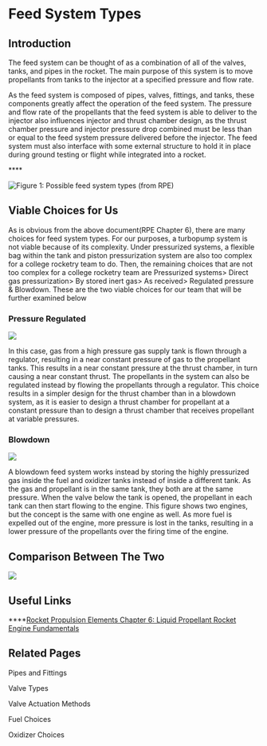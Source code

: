 # Feed System Types

## Introduction

The feed system can be thought of as a combination of all of the valves, tanks, and pipes in the rocket. The main purpose of this system is to move propellants from tanks to the injector at a specified pressure and flow rate.

As the feed system is composed of pipes, valves, fittings, and tanks, these components greatly affect the operation of the feed system. The pressure and flow rate of the propellants that the feed system is able to deliver to the injector also influences injector and thrust chamber design, as the thrust chamber pressure and injector pressure drop combined must be less than or equal to the feed system pressure delivered before the injector. The feed system must also interface with some external structure to hold it in place during ground testing or flight while integrated into a rocket.



\*\*\*\*

![Figure 1: Possible feed system types \(from RPE\)](https://lh5.googleusercontent.com/xRLIaj5NOGDpz7xKlKoZuIWDYLMMrhdKlshXuIrdjh4ioyfHF0z-uCC04mYJo5Ctt6c8cMwBMGCsTjEq9s6MxHRupw_DCyLkdtWatolhiS8LYKXY9GuYnXg_cN1ts5x1-P6pLV7s)

## **Viable Choices for Us**

As is obvious from the above document\(RPE Chapter 6\), there are many choices for feed system types. For our purposes, a turbopump system is not viable because of its complexity. Under pressurized systems, a flexible bag within the tank and piston pressurization system are also too complex for a college rocketry team to do. Then, the remaining choices that are not too complex for a college rocketry team are Pressurized systems&gt; Direct gas pressurization&gt; By stored inert gas&gt; As received&gt; Regulated pressure & Blowdown. These are the two viable choices for our team that will be further examined below

### **Pressure Regulated**

![](https://lh5.googleusercontent.com/gba7t1XDTBA6_KSIJABSQOasrrAKNYUOrmnRbGXrGOf4PXFzKk7xBzVB2kS-NXW02_O2qy-xqzDmoDVUiWRS_ezVHOsxqqsczgUxUYLeO2XzqwK4EjGjFsS2-H0aiLyD0I_W1o-i)

In this case, gas from a high pressure gas supply tank is flown through a regulator, resulting in a near constant pressure of gas to the propellant tanks. This results in a near constant pressure at the thrust chamber, in turn causing a near constant thrust. The propellants in the system can also be regulated instead by flowing the propellants through a regulator. This choice results in a simpler design for the thrust chamber than in a blowdown system, as it is easier to design a thrust chamber for propellant at a constant pressure than to design a thrust chamber that receives propellant at variable pressures.

### **Blowdown** 

![](https://lh6.googleusercontent.com/Aml09CZW1YD1clzXyRlByOw3GybbXbr8D79Ka0uFGUNZiNLJ0oL7--CX2wCgW2Y-xe6ZfW_NKuPJfrIsf4dcaMnOrUJWXAexx6RC6QZrIh6ZNYHbSPqVrC19p0DX4YV6QH2CmMt5)

A blowdown feed system works instead by storing the highly pressurized gas inside the fuel and oxidizer tanks instead of inside a different tank. As the gas and propellant is in the same tank, they both are at the same pressure. When the valve below the tank is opened, the propellant in each tank can then start flowing to the engine. This figure shows two engines, but the concept is the same with one engine as well. As more fuel is expelled out of the engine, more pressure is lost in the tanks, resulting in a lower pressure of the propellants over the firing time of the engine. 

## **Comparison Between The Two**

![](https://lh3.googleusercontent.com/cAIoi3sWJsx0x5uHNNdl2r7bhPjFAnspeZBRyFqTpWsg16k6_x7yZR86Ny-MhFs84SPKE7CsgxQwNGPgP9csFT1rguBUUVQMkbcK1blM1CvsU-hM4W-39DVvBdTw6vFjQD49lFE6)

## **Useful Links**

\*\*\*\*[Rocket Propulsion Elements Chapter 6: Liquid Propellant Rocket Engine Fundamentals ](https://wodeshu.gitee.io/roprop/text00009.html#c06)

## Related Pages

Pipes and Fittings

Valve Types

Valve Actuation Methods

Fuel Choices

Oxidizer Choices

##   

